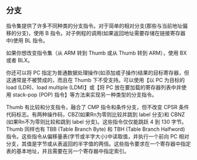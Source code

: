 ## 分支

指令集提供了许多不同种类的分支指令。对于简单的相对分支\(那些与当前地址偏移的分支\)，使用 B 指令。对子例程的调用\(如果返回地址需要存储在链接寄存器中\)使用 BL 指令。

如果你想改变指令集（从 ARM 转到 Thumb 或从 Thumb 转到 ARM），使用 BX 或者 BLX。

你还可以将 PC 指定为普通数据处理操作\(如添加或子操作\)结果的目标寄存器，但这通常是不被赞成的，而且在 Thumb 下不受支持。可以使用【以 PC 为目标的load \(LDR\)、load multiple \(LDM\)】或【将 PC 放在要加载的寄存器列表中并使用 stack-pop \(POP\) 指令】等方法来实现另一种类型的分支指令。

Thumb 有比较和分支指令，融合了 CMP 指令和条件分支，但不改变 CPSR 条件代码标志。有两种操作码，CBZ\(如果Rn为零则比较并跳到 label 分支\)和 CBNZ \(如果Rn不为零则比较和跳到 label 分支\)。这些指令仅仅能跳跃 4 到 130 字节。Thumb 同样也有 TBB \(Table Branch Byte\) 和 TBH \(Table Branch Halfword\) 指令。这些指令从偏移量表\(字节或半字大小\)中读取值，并执行一个前向 PC 相对分支，其值是字节或从表返回的半字值的两倍。这些指令要求在一个寄存器中指定表的基本地址，并且需要在另一个寄存器中指定索引。

